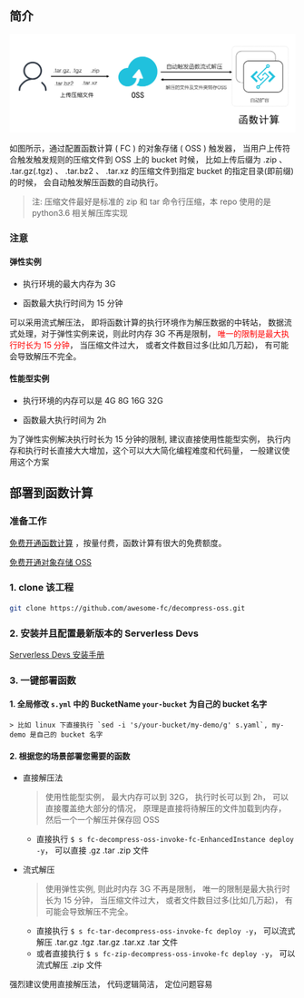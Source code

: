 ## 简介

<img src="fc-oss-decompress.jpg?raw=true">

如图所示，通过配置函数计算 ( FC ) 的对象存储 ( OSS ) 触发器， 当用户上传符合触发触发规则的压缩文件到 OSS 上的 bucket 时候， 比如上传后缀为 .zip 、 .tar.gz(.tgz) 、 .tar.bz2 、 .tar.xz 的压缩文件到指定 bucket 的指定目录(即前缀)的时候， 会自动触发解压函数的自动执行。

> 注: 压缩文件最好是标准的 zip 和 tar 命令行压缩，本 repo 使用的是 python3.6 相关解压库实现

### 注意

#### 弹性实例

- 执行环境的最大内存为 3G

- 函数最大执行时间为 15 分钟

可以采用流式解压法， 即将函数计算的执行环境作为解压数据的中转站， 数据流式处理，对于弹性实例来说，则此时内存 3G 不再是限制， <font color=red>唯一的限制是最大执行时长为 15 分钟</font>， 当压缩文件过大， 或者文件数目过多(比如几万起)， 有可能会导致解压不完全。

#### 性能型实例

- 执行环境的内存可以是 4G 8G 16G 32G

- 函数最大执行时间为 2h

为了弹性实例解决执行时长为 15 分钟的限制, 建议直接使用性能型实例， 执行内存和执行时长直接大大增加，这个可以大大简化编程难度和代码量， 一般建议使用这个方案

## 部署到函数计算

### 准备工作

[免费开通函数计算](https://statistics.functioncompute.com/?title=函数计算对文件进行压缩和解压缩使用总结&theme=fc-oss-decompress&author=rsong&src=article&url=http://fc.console.aliyun.com) ，按量付费，函数计算有很大的免费额度。

[免费开通对象存储 OSS](https://oss.console.aliyun.com/)

### 1. clone 该工程

```bash
git clone https://github.com/awesome-fc/decompress-oss.git
```

### 2. 安装并且配置最新版本的 Serverless Devs

[Serverless Devs 安装手册](https://www.serverless-devs.com/docs/install)

### 3. 一键部署函数

#### 1. 全局修改 `s.yml` 中的 BucketName `your-bucket` 为自己的 bucket 名字
    > 比如 linux 下直接执行 `sed -i 's/your-bucket/my-demo/g' s.yaml`, my-demo 是自己的 bucket 名字

#### 2. 根据您的场景部署您需要的函数
- 直接解压法
  > 使用性能型实例， 最大内存可以到 32G， 执行时长可以到 2h， 可以直接覆盖绝大部分的情况， 原理是直接将待解压的文件加载到内存， 然后一个一个解压并保存回 OSS
  - 直接执行 `$ s fc-decompress-oss-invoke-fc-EnhancedInstance deploy -y`， 可以直接 .gz .tar .zip 文件

- 流式解压
  > 使用弹性实例, 则此时内存 3G 不再是限制， 唯一的限制是最大执行时长为 15 分钟， 当压缩文件过大， 或者文件数目过多(比如几万起)， 有可能会导致解压不完全。
    - 直接执行 `$ s fc-tar-decompress-oss-invoke-fc deploy -y`， 可以流式解压 .tar.gz .tgz  .tar.gz  .tar.xz  .tar 文件
    - 或者直接执行 `$ s fc-zip-decompress-oss-invoke-fc deploy -y`， 可以流式解压 .zip 文件

强烈建议使用直接解压法， 代码逻辑简洁， 定位问题容易